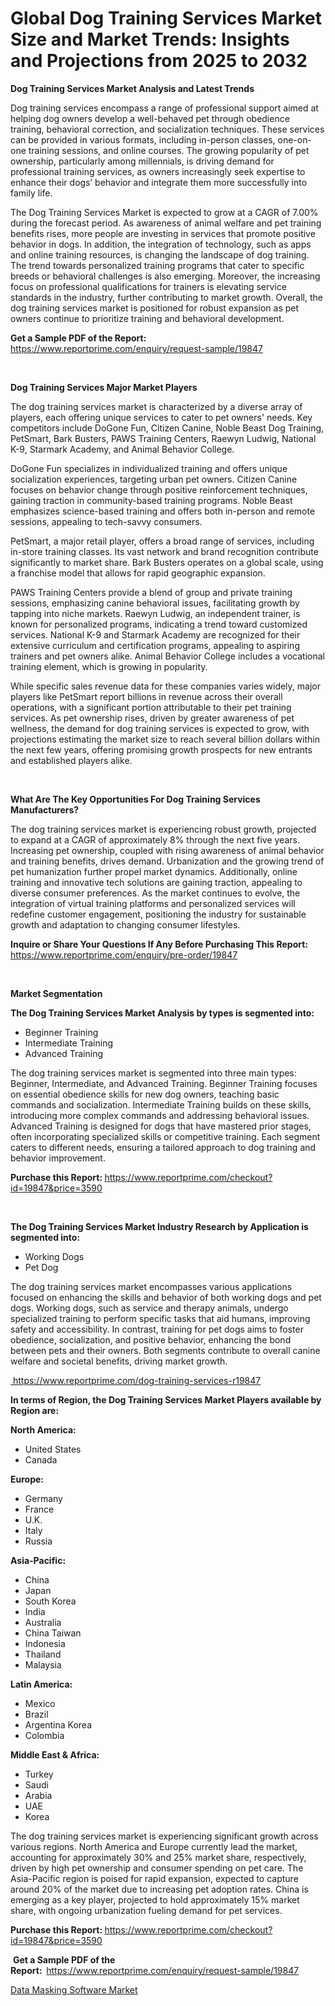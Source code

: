 <p><h1>Global Dog Training Services Market Size and Market Trends: Insights and Projections from 2025 to 2032</h1></p><p><strong>Dog Training Services Market Analysis and Latest Trends</strong></p>
<p><p>Dog training services encompass a range of professional support aimed at helping dog owners develop a well-behaved pet through obedience training, behavioral correction, and socialization techniques. These services can be provided in various formats, including in-person classes, one-on-one training sessions, and online courses. The growing popularity of pet ownership, particularly among millennials, is driving demand for professional training services, as owners increasingly seek expertise to enhance their dogs’ behavior and integrate them more successfully into family life.</p><p>The Dog Training Services Market is expected to grow at a CAGR of 7.00% during the forecast period. As awareness of animal welfare and pet training benefits rises, more people are investing in services that promote positive behavior in dogs. In addition, the integration of technology, such as apps and online training resources, is changing the landscape of dog training. The trend towards personalized training programs that cater to specific breeds or behavioral challenges is also emerging. Moreover, the increasing focus on professional qualifications for trainers is elevating service standards in the industry, further contributing to market growth. Overall, the dog training services market is positioned for robust expansion as pet owners continue to prioritize training and behavioral development.</p></p>
<p><strong>Get a Sample PDF of the Report:&nbsp;</strong> <a href="https://www.reportprime.com/enquiry/request-sample/19847?utm_campaign=2944&utm_medium=2&utm_source=Github&utm_content=ia&utm_term=20032025&utm_id=dog-training-services">https://www.reportprime.com/enquiry/request-sample/19847</a></p>
<p>&nbsp;</p>
<p><strong>Dog Training Services Major Market Players</strong></p>
<p><p>The dog training services market is characterized by a diverse array of players, each offering unique services to cater to pet owners' needs. Key competitors include DoGone Fun, Citizen Canine, Noble Beast Dog Training, PetSmart, Bark Busters, PAWS Training Centers, Raewyn Ludwig, National K-9, Starmark Academy, and Animal Behavior College.</p><p>DoGone Fun specializes in individualized training and offers unique socialization experiences, targeting urban pet owners. Citizen Canine focuses on behavior change through positive reinforcement techniques, gaining traction in community-based training programs. Noble Beast emphasizes science-based training and offers both in-person and remote sessions, appealing to tech-savvy consumers.</p><p>PetSmart, a major retail player, offers a broad range of services, including in-store training classes. Its vast network and brand recognition contribute significantly to market share. Bark Busters operates on a global scale, using a franchise model that allows for rapid geographic expansion.</p><p>PAWS Training Centers provide a blend of group and private training sessions, emphasizing canine behavioral issues, facilitating growth by tapping into niche markets. Raewyn Ludwig, an independent trainer, is known for personalized programs, indicating a trend toward customized services. National K-9 and Starmark Academy are recognized for their extensive curriculum and certification programs, appealing to aspiring trainers and pet owners alike. Animal Behavior College includes a vocational training element, which is growing in popularity.</p><p>While specific sales revenue data for these companies varies widely, major players like PetSmart report billions in revenue across their overall operations, with a significant portion attributable to their pet training services. As pet ownership rises, driven by greater awareness of pet wellness, the demand for dog training services is expected to grow, with projections estimating the market size to reach several billion dollars within the next few years, offering promising growth prospects for new entrants and established players alike.</p></p>
<p>&nbsp;</p>
<p><strong>What Are The Key Opportunities For Dog Training Services Manufacturers?</strong></p>
<p><p>The dog training services market is experiencing robust growth, projected to expand at a CAGR of approximately 8% through the next five years. Increasing pet ownership, coupled with rising awareness of animal behavior and training benefits, drives demand. Urbanization and the growing trend of pet humanization further propel market dynamics. Additionally, online training and innovative tech solutions are gaining traction, appealing to diverse consumer preferences. As the market continues to evolve, the integration of virtual training platforms and personalized services will redefine customer engagement, positioning the industry for sustainable growth and adaptation to changing consumer lifestyles.</p></p>
<p><strong>Inquire or Share Your Questions If Any Before Purchasing This Report:</strong> <a href="https://www.reportprime.com/enquiry/pre-order/19847?utm_campaign=2944&utm_medium=2&utm_source=Github&utm_content=ia&utm_term=20032025&utm_id=dog-training-services">https://www.reportprime.com/enquiry/pre-order/19847</a></p>
<p>&nbsp;</p>
<p><strong>Market Segmentation</strong></p>
<p><strong>The Dog Training Services Market Analysis by types is segmented into:</strong></p>
<p><ul><li>Beginner Training</li><li>Intermediate Training</li><li>Advanced Training</li></ul></p>
<p><p>The dog training services market is segmented into three main types: Beginner, Intermediate, and Advanced Training. Beginner Training focuses on essential obedience skills for new dog owners, teaching basic commands and socialization. Intermediate Training builds on these skills, introducing more complex commands and addressing behavioral issues. Advanced Training is designed for dogs that have mastered prior stages, often incorporating specialized skills or competitive training. Each segment caters to different needs, ensuring a tailored approach to dog training and behavior improvement.</p></p>
<p><strong>Purchase this Report:&nbsp;</strong><a href="https://www.reportprime.com/checkout?id=19847&price=3590&utm_campaign=2944&utm_medium=2&utm_source=Github&utm_content=ia&utm_term=20032025&utm_id=dog-training-services">https://www.reportprime.com/checkout?id=19847&price=3590</a></p>
<p>&nbsp;</p>
<p><strong>The Dog Training Services Market Industry Research by Application is segmented into:</strong></p>
<p><ul><li>Working Dogs</li><li>Pet Dog</li></ul></p>
<p><p>The dog training services market encompasses various applications focused on enhancing the skills and behavior of both working dogs and pet dogs. Working dogs, such as service and therapy animals, undergo specialized training to perform specific tasks that aid humans, improving safety and accessibility. In contrast, training for pet dogs aims to foster obedience, socialization, and positive behavior, enhancing the bond between pets and their owners. Both segments contribute to overall canine welfare and societal benefits, driving market growth.</p></p>
<p><a href="https://www.reportprime.com/dog-training-services-r19847?utm_campaign=2944&utm_medium=2&utm_source=Github&utm_content=ia&utm_term=20032025&utm_id=dog-training-services">&nbsp;https://www.reportprime.com/dog-training-services-r19847</a></p>
<p><strong>In terms of Region, the Dog Training Services Market Players available by Region are:</strong></p>
<p>
    <p> <strong> North America: </strong>
        <ul>
            <li>United States</li>
            <li>Canada</li>
        </ul>
        </p> 
    <p> <strong> Europe: </strong>
        <ul>
            <li>Germany</li>
            <li>France</li>
            <li>U.K.</li>
            <li>Italy</li>
            <li>Russia</li>
        </ul>
        </p> 
    <p> <strong> Asia-Pacific: </strong>
        <ul>
            <li>China</li>
            <li>Japan</li>
            <li>South Korea</li>
            <li>India</li>
            <li>Australia</li>
            <li>China Taiwan</li>
            <li>Indonesia</li>
            <li>Thailand</li>
            <li>Malaysia</li>
        </ul>
        </p> 
    <p> <strong> Latin America: </strong>
        <ul>
            <li>Mexico</li>
            <li>Brazil</li>
            <li>Argentina Korea</li>
            <li>Colombia</li>
        </ul>
        </p> 
    <p> <strong> Middle East & Africa: </strong>
        <ul>
            <li>Turkey</li>
            <li>Saudi</li>
            <li>Arabia</li>
            <li>UAE</li>
            <li>Korea</li>
        </ul>
    </p>
    </p>
<p><p>The dog training services market is experiencing significant growth across various regions. North America and Europe currently lead the market, accounting for approximately 30% and 25% market share, respectively, driven by high pet ownership and consumer spending on pet care. The Asia-Pacific region is poised for rapid expansion, expected to capture around 20% of the market due to increasing pet adoption rates. China is emerging as a key player, projected to hold approximately 15% market share, with ongoing urbanization fueling demand for pet services.</p></p>
<p><strong>Purchase this Report: </strong><a href="https://www.reportprime.com/checkout?id=19847&price=3590&utm_campaign=2944&utm_medium=2&utm_source=Github&utm_content=ia&utm_term=20032025&utm_id=dog-training-services">https://www.reportprime.com/checkout?id=19847&price=3590</a></p>
<p>&nbsp;<strong>Get a Sample PDF of the Report:&nbsp;&nbsp;</strong><a href="https://www.reportprime.com/enquiry/request-sample/19847?utm_campaign=2944&utm_medium=2&utm_source=Github&utm_content=ia&utm_term=20032025&utm_id=dog-training-services">https://www.reportprime.com/enquiry/request-sample/19847</a></p>
<p><strong></strong></p>
<p><p><a href="https://github.com/ngozudapshi/Market-Research-Report-List-1/blob/main/data-masking-software-market.md?utm_campaign=2944&utm_medium=2&utm_source=Github&utm_content=ia&utm_term=20032025&utm_id=dog-training-services">Data Masking Software Market</a></p></p>